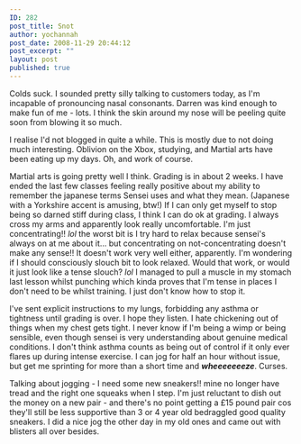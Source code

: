 ```yaml
---
ID: 282
post_title: Snot
author: yochannah
post_date: 2008-11-29 20:44:12
post_excerpt: ""
layout: post
published: true
---
```

Colds suck. I sounded pretty silly talking to customers today, as I'm incapable of pronouncing nasal consonants. Darren was kind enough to make fun of me - lots. I think the skin around my nose will be peeling quite soon from blowing it so much. 

I realise I'd not blogged in quite a while. This is mostly due to not doing much interesting. Oblivion on the Xbox, studying, and Martial arts have been eating up my days. Oh, and work of course. 

Martial arts is going pretty well I think. Grading is in about 2 weeks. I have ended the last few classes feeling really positive about my ability to remember the japanese terms Sensei uses and what they mean. (Japanese with a Yorkshire accent is amusing, btw!) If I can only get myself to stop being so darned stiff during class, I think I can do ok at grading. I always cross my arms and apparently look really uncomfortable. I'm just concentrating!! *lol* the worst bit is I try hard to relax because sensei's always on at me about it... but concentrating on not-concentrating doesn't make any sense!! It doesn't work very well either, apparently. I'm wondering if I should consciously slouch bit to look relaxed. Would that work, or would it just look like a tense slouch? *lol* I managed to pull a muscle in my stomach last lesson whilst punching which kinda proves that I'm tense in places I don't need to be whilst training. I just don't know how to stop it. 

I've sent explicit instructions to my lungs, forbidding any asthma or tightness until grading is over. I hope they listen. I hate chickening out of things when my chest gets tight. I never know if I'm being a wimp or being sensible, even though sensei is very understanding about genuine medical conditions. I don't think asthma counts as being out of control if it only ever flares up during intense exercise. I can jog for half an hour without issue, but get me sprinting for more than a short time and ***wheeeeeeeze***. Curses. 

Talking about jogging - I need some new sneakers!! mine no longer have tread and the right one squeaks when I step. I'm just reluctant to dish out the money on a new pair - and there's no point getting a £15 pound pair cos they'll still be less supportive than 3 or 4 year old bedraggled good quality sneakers. I did a nice jog the other day in my old ones and came out with blisters all over besides.
